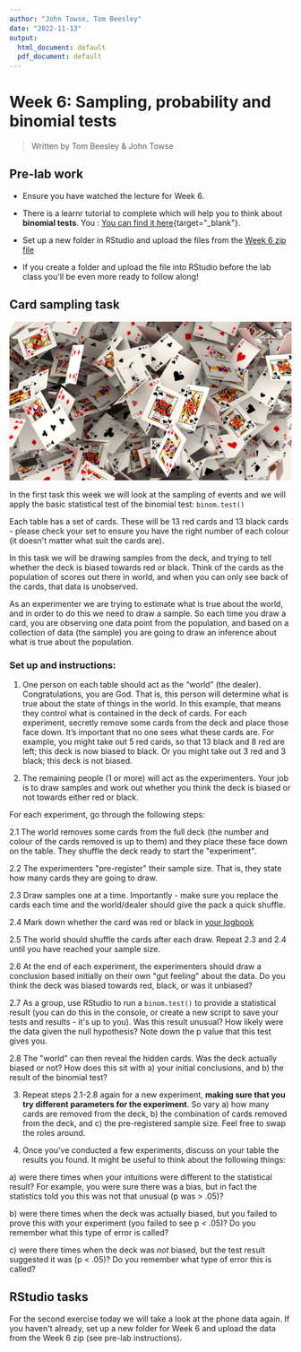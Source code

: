 ```yaml
---
author: "John Towse, Tom Beesley"
date: "2022-11-13"
output:
  html_document: default
  pdf_document: default
---
```


# Week 6: Sampling, probability and binomial tests

> Written by Tom Beesley & John Towse

## Pre-lab work

-   Ensure you have watched the lecture for Week 6.

-   There  is a learnr tutorial to complete which will help you to think about **binomial tests**. You : [You can find it here](https://ma-rconnect.lancs.ac.uk/PSYC121_2022_W6_prep/){target="_blank"}.

-   Set up a new folder in RStudio and upload the files from the [Week 6 zip file](files/WeeWeek_6.zip.zip)

-   If you create a folder and upload the file into RStudio before the lab class you'll be even more ready to follow along!

## Card sampling task

![](files/Week_6/cards.jpg)

In the first task this week we will look at the sampling of events and we will apply the basic statistical test of the binomial test: `binom.test()`

Each table has a set of cards. These will be 13 red cards and 13 black cards - please check your set to ensure you have the right number of each colour (it doesn't matter what suit the cards are).

In this task we will be drawing samples from the deck, and trying to tell whether the deck is biased towards red or black. Think of the cards as the population of scores out there in world, and when you can only see back of the cards, that data is unobserved. 

As an experimenter we are trying to estimate what is true about the world, and in order to do this we need to draw a sample. So each time you draw a card, you are observing one data point from the population, and based on a collection of data (the sample) you are going to draw an inference about what is true about the population.

### Set up and instructions:

1. One person on each table should act as the “world” (the dealer). Congratulations, you are God. That is, this person will determine what is true about the state of things in the world. In this example, that means they control what is contained in the deck of cards. For each experiment, secretly remove some cards from the deck and place those face down. It’s important that no one sees what these cards are. For example, you might take out 5 red cards, so that 13 black and 8 red are left; this deck is now biased to black. Or you might take out 3 red and 3 black; this deck is not biased.

2. The remaining people (1 or more) will act as the experimenters. Your job is to draw samples and work out whether you think the deck is biased or not towards either red or black. 

For each experiment, go through the following steps:

2.1 The world removes some cards from the full deck (the number and colour of the cards removed is up to them) and they place these face down on the table. They shuffle the deck ready to start the "experiment".

2.2 The experimenters "pre-register" their sample size. That is, they state how many cards they are going to draw.

2.3 Draw samples one at a time. Importantly - make sure you replace the cards each time and the world/dealer should give the pack a quick shuffle. 

2.4 Mark down whether the card was red or black in [your logbook](files/Week_6/Week_6_card_logbook.docx)

2.5 The world should shuffle the cards after each draw. Repeat 2.3 and 2.4 until you have reached your sample size.

2.6 At the end of each experiment, the experimenters should draw a conclusion based initially on their own "gut feeling" about the data. Do you think the deck was biased towards red, black, or was it unbiased?

2.7 As a group, use RStudio to run a `binom.test()` to provide a statistical result (you can do this in the console, or create a new script to save your tests and results - it's up to you). Was this result unusual? How likely were the data given the null hypothesis? Note down the p value that this test gives you.

2.8 The "world" can then reveal the hidden cards. Was the deck actually biased or not? How does this sit with a) your initial conclusions, and b) the result of the binomial test?

3. Repeat steps 2.1-2.8 again for a new experiment, **making sure that you try different parameters for the experiment**. So vary a) how many cards are removed from the deck, b) the combination of cards removed from the deck, and c) the pre-registered sample size. Feel free to swap the roles around.

4. Once you've conducted a few experiments, discuss on your table the results you found. It might be useful to think about the following things: 

a) were there times when your intuitions were different to the statistical result? For example, you were sure there was a bias, but in fact the statistics told you this was not that unusual (p was > .05)? 

b) were there times when the deck was actually biased, but you failed to prove this with your experiment (you failed to see p < .05)? Do you remember what this type of error is called?

c) were there times when the deck was *not* biased, but the test result suggested it was (p < .05)? Do you remember what type of error this is called?

## RStudio tasks

For the second exercise today we will take a look at the phone data again. If you haven't already, set up a new folder for Week 6 and upload the data from the Week 6 zip (see pre-lab instructions).





